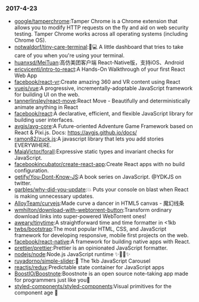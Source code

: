 ### 2017-4-23 
* [google/tamperchrome](https://github.com//google/tamperchrome):Tamper Chrome is a Chrome extension that allows you to modify HTTP requests on the fly and aid on web security testing. Tamper Chrome works across all operating systems (including Chrome OS). 
* [notwaldorf/tiny-care-terminal](https://github.com//notwaldorf/tiny-care-terminal):💖💻 A little dashboard that tries to take care of you when you're using your terminal. 
* [huanxsd/MeiTuan](https://github.com//huanxsd/MeiTuan):高仿美团客户端 React-Native版，支持iOS、Android 
* [ericvicenti/intro-to-react](https://github.com//ericvicenti/intro-to-react):A Hands-On Walkthrough of your first React Web App 
* [facebook/react-vr](https://github.com//facebook/react-vr):Create amazing 360 and VR content using React 
* [vuejs/vue](https://github.com//vuejs/vue):A progressive, incrementally-adoptable JavaScript framework for building UI on the web. 
* [tannerlinsley/react-move](https://github.com//tannerlinsley/react-move):React Move - Beautifully and deterministically animate anything in React 
* [facebook/react](https://github.com//facebook/react):A declarative, efficient, and flexible JavaScript library for building user interfaces. 
* [avgjs/avg-core](https://github.com//avgjs/avg-core):A Future-oriented Adventure Game Framework based on React & Pixi.js. Docs: https://avgjs.github.io/docs/ 
* [ramon82/zuck.js](https://github.com//ramon82/zuck.js):A javascript library that lets you add stories EVERYWHERE. 
* [MaiaVictor/forall](https://github.com//MaiaVictor/forall):Expressive static types and invariant checks for JavaScript. 
* [facebookincubator/create-react-app](https://github.com//facebookincubator/create-react-app):Create React apps with no build configuration. 
* [getify/You-Dont-Know-JS](https://github.com//getify/You-Dont-Know-JS):A book series on JavaScript. @YDKJS on twitter. 
* [garbles/why-did-you-update](https://github.com//garbles/why-did-you-update):💥 Puts your console on blast when React is making unnecessary updates. 
* [AlloyTeam/curvejs](https://github.com//AlloyTeam/curvejs):Made curve a dancer in HTML5 canvas - 魔幻线条 
* [wmhilton/download-with-webtorrent-button](https://github.com//wmhilton/download-with-webtorrent-button):Transform ordinary download links into super-powered WebTorrent ones! 
* [aweary/tinytime](https://github.com//aweary/tinytime):A straightforward time and time formatter in <1kb 
* [twbs/bootstrap](https://github.com//twbs/bootstrap):The most popular HTML, CSS, and JavaScript framework for developing responsive, mobile first projects on the web. 
* [facebook/react-native](https://github.com//facebook/react-native):A framework for building native apps with React. 
* [prettier/prettier](https://github.com//prettier/prettier):Prettier is an opinionated JavaScript formatter. 
* [nodejs/node](https://github.com//nodejs/node):Node.js JavaScript runtime ✨🐢🚀✨ 
* [ruyadorno/simple-slider](https://github.com//ruyadorno/simple-slider):🎠 The 1kb JavaScript Carousel 
* [reactjs/redux](https://github.com//reactjs/redux):Predictable state container for JavaScript apps 
* [BoostIO/Boostnote](https://github.com//BoostIO/Boostnote):Boostnote is an open source note-taking app made for programmers just like you🚀 
* [styled-components/styled-components](https://github.com//styled-components/styled-components):Visual primitives for the component age 💅 
